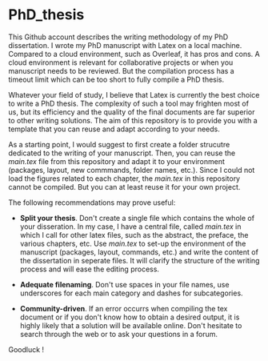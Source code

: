 # PhD_thesis

This Github account describes the writing methodology of my PhD dissertation. I wrote my PhD manuscript with Latex on a local machine. Compared to a cloud environment, such as Overleaf, it has pros and cons. A cloud environment is relevant for collaborative projects or when you manuscript needs to be reviewed. But the compilation process has a timeout limit which can be too short to fully compile a PhD thesis. 

Whatever your field of study, I believe that Latex is currently the best choice to write a PhD thesis. The complexity of such a tool may frighten most of us, but its efficiency and the quality of the final documents are far superior to other writing solutions. The aim of this repository is to provide you with a template that you can reuse and adapt according to your needs. 

As a starting point, I would suggest to first create a folder strucutre dedicated to the writing of your manuscript. Then, you can reuse the *main.tex* file from this repository and adapt it to your environment (packages, layout, new commmands, folder names, etc.). Since I could not load the figures related to each chapter, the *main.tex* in this repository cannot be compiled. But you can at least reuse it for your own project. 

The following recommendations may prove useful:  

* **Split your thesis**. Don't create a single file which contains the whole of your disseration. In my case, I have a central file, called *main.tex* in which I call for other latex files, such as the abstract, the preface, the various chapters, etc. Use *main.tex* to set-up the environment of the manuscript (packages, layout, commands, etc.) and write the content of the dissertation in seperate files. It will clarify the structure of the writing process and will ease the editing process.

* **Adequate filenaming**. Don't use spaces in your file names, use underscores for each main category and dashes for subcategories.

* **Community-driven**. If an error occurrs when compiling the tex document or if you don't know how to obtain a desired output, it is highly likely that a solution will be available online. Don't hesitate to search through the web or to ask your questions in a forum.

Goodluck ! 
